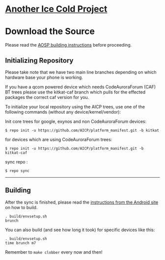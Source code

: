 [Another Ice Cold Project](http://aicp-rom.com)
====================================


Download the Source
===================

Please read the [AOSP building instructions](http://source.android.com/source/index.html) before proceeding.

Initializing Repository
-----------------------

Please take note that we have two main line branches depending on which hardware base your phone is working.

If you have a qcom powered device which needs CodeAuroraForum (CAF) BT trees please use the kitkat-caf branch which pulls for the effected packages the correct caf version for you.


To initialize your local repository using the AICP trees, use one of the following commands (without any device/kernel/vendor):

Init core trees for google, exynos and non CodeAuroraForum devices:

    $ repo init -u https://github.com/AICP/platform_manifest.git -b kitkat

for devices which are using CodeAuroraForum trees:

    $ repo init -u https://github.com/AICP/platform_manifest.git -b kitkat-caf

sync repo :

    $ repo sync

***

Building
--------

After the sync is finished, please read the [instructions from the Android site](http://s.android.com/source/building.html) on how to build.

    . build/envsetup.sh
    brunch


You can also build (and see how long it took) for specific devices like this:

    . build/envsetup.sh
    time brunch m7

Remember to `make clobber` every now and then!
